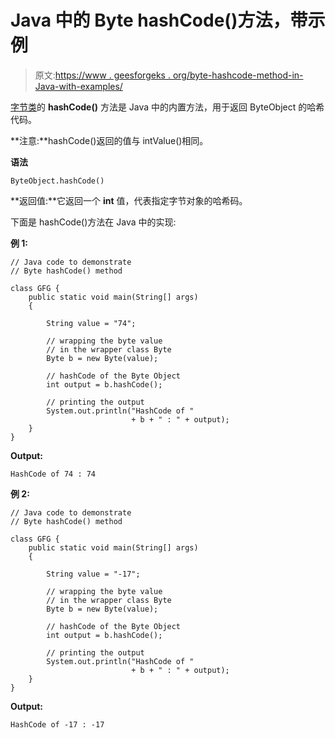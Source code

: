 # Java 中的 Byte hashCode()方法，带示例

> 原文:[https://www . geesforgeks . org/byte-hashcode-method-in-Java-with-examples/](https://www.geeksforgeeks.org/byte-hashcode-method-in-java-with-examples/)

[字节类](https://www.geeksforgeeks.org/java-lang-byte-class-java/)的 **hashCode()** 方法是 Java 中的内置方法，用于返回 ByteObject 的哈希代码。

**注意:**hashCode()返回的值与 intValue()相同。

**语法**

```
ByteObject.hashCode()
```

**返回值:**它返回一个 **int** 值，代表指定字节对象的哈希码。

下面是 hashCode()方法在 Java 中的实现:

**例 1:**

```
// Java code to demonstrate
// Byte hashCode() method

class GFG {
    public static void main(String[] args)
    {

        String value = "74";

        // wrapping the byte value
        // in the wrapper class Byte
        Byte b = new Byte(value);

        // hashCode of the Byte Object
        int output = b.hashCode();

        // printing the output
        System.out.println("HashCode of "
                           + b + " : " + output);
    }
}
```

**Output:**

```
HashCode of 74 : 74

```

**例 2:**

```
// Java code to demonstrate
// Byte hashCode() method

class GFG {
    public static void main(String[] args)
    {

        String value = "-17";

        // wrapping the byte value
        // in the wrapper class Byte
        Byte b = new Byte(value);

        // hashCode of the Byte Object
        int output = b.hashCode();

        // printing the output
        System.out.println("HashCode of "
                           + b + " : " + output);
    }
}
```

**Output:**

```
HashCode of -17 : -17

```